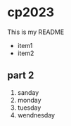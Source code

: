 # cp2023

This is my README
- item1
- item2

## part 2
 1. sanday
 1. monday
 2. tuesday
 3. wendnesday

